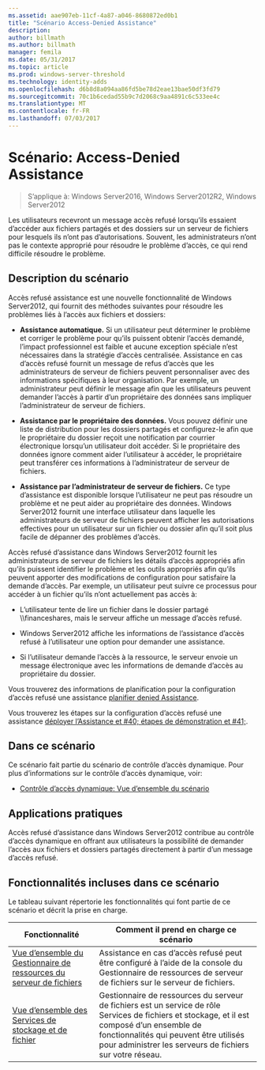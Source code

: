 ```yaml
---
ms.assetid: aae907eb-11cf-4a87-a046-8680872ed0b1
title: "Scénario Access-Denied Assistance"
description: 
author: billmath
ms.author: billmath
manager: femila
ms.date: 05/31/2017
ms.topic: article
ms.prod: windows-server-threshold
ms.technology: identity-adds
ms.openlocfilehash: d6b8d8a094aa86fd5be78d2eae13bae50df3fd79
ms.sourcegitcommit: 70c1b6cedad55b9c7d2068c9aa4891c6c533ee4c
ms.translationtype: MT
ms.contentlocale: fr-FR
ms.lasthandoff: 07/03/2017
---
```

# <a name="scenario-access-denied-assistance"></a>Scénario: Access-Denied Assistance

>S’applique à: Windows Server2016, Windows Server2012R2, Windows Server2012

Les utilisateurs recevront un message accès refusé lorsqu’ils essaient d’accéder aux fichiers partagés et des dossiers sur un serveur de fichiers pour lesquels ils n’ont pas d’autorisations. Souvent, les administrateurs n’ont pas le contexte approprié pour résoudre le problème d’accès, ce qui rend difficile résoudre le problème.  
  
## <a name="scenario-description"></a>Description du scénario  
Accès refusé assistance est une nouvelle fonctionnalité de Windows Server2012, qui fournit des méthodes suivantes pour résoudre les problèmes liés à l’accès aux fichiers et dossiers:  
  
-   **Assistance automatique.** Si un utilisateur peut déterminer le problème et corriger le problème pour qu’ils puissent obtenir l’accès demandé, l’impact professionnel est faible et aucune exception spéciale n’est nécessaires dans la stratégie d’accès centralisée. Assistance en cas d’accès refusé fournit un message de refus d’accès que les administrateurs de serveur de fichiers peuvent personnaliser avec des informations spécifiques à leur organisation. Par exemple, un administrateur peut définir le message afin que les utilisateurs peuvent demander l’accès à partir d’un propriétaire des données sans impliquer l’administrateur de serveur de fichiers.  
  
-   **Assistance par le propriétaire des données.** Vous pouvez définir une liste de distribution pour les dossiers partagés et configurez-le afin que le propriétaire du dossier reçoit une notification par courrier électronique lorsqu’un utilisateur doit accéder. Si le propriétaire des données ignore comment aider l’utilisateur à accéder, le propriétaire peut transférer ces informations à l’administrateur de serveur de fichiers.  
  
-   **Assistance par l’administrateur de serveur de fichiers.** Ce type d’assistance est disponible lorsque l’utilisateur ne peut pas résoudre un problème et ne peut aider au propriétaire des données.  Windows Server2012 fournit une interface utilisateur dans laquelle les administrateurs de serveur de fichiers peuvent afficher les autorisations effectives pour un utilisateur sur un fichier ou dossier afin qu’il soit plus facile de dépanner des problèmes d’accès.  
  
Accès refusé d’assistance dans Windows Server2012 fournit les administrateurs de serveur de fichiers les détails d’accès appropriés afin qu’ils puissent identifier le problème et les outils appropriés afin qu’ils peuvent apporter des modifications de configuration pour satisfaire la demande d’accès. Par exemple, un utilisateur peut suivre ce processus pour accéder à un fichier qu’ils n’ont actuellement pas accès à:  
  
-   L’utilisateur tente de lire un fichier dans le dossier partagé \\\financeshares, mais le serveur affiche un message d’accès refusé.  
  
-    Windows Server2012 affiche les informations de l’assistance d’accès refusé à l’utilisateur une option pour demander une assistance.  
  
-   Si l’utilisateur demande l’accès à la ressource, le serveur envoie un message électronique avec les informations de demande d’accès au propriétaire du dossier.  
  
Vous trouverez des informations de planification pour la configuration d’accès refusé une assistance [planifier denied Assistance](assetId:///b169f0a4-8b97-4da8-ae4a-c8f1986d19e1).  
  
Vous trouverez les étapes sur la configuration d’accès refusé une assistance [déployer l’Assistance et #40; étapes de démonstration et #41;](Deploy-Access-Denied-Assistance--Demonstration-Steps-.md).  
  
## <a name="in-this-scenario"></a>Dans ce scénario  
Ce scénario fait partie du scénario de contrôle d’accès dynamique. Pour plus d’informations sur le contrôle d’accès dynamique, voir:  
  
-   [Contrôle d’accès dynamique: Vue d’ensemble du scénario](Dynamic-Access-Control--Scenario-Overview.md)  
  
## <a name="practical-applications"></a>Applications pratiques  
Accès refusé d’assistance dans Windows Server2012 contribue au contrôle d’accès dynamique en offrant aux utilisateurs la possibilité de demander l’accès aux fichiers et dossiers partagés directement à partir d’un message d’accès refusé.  
  
## <a name="BKMK_NEW"></a>Fonctionnalités incluses dans ce scénario  
Le tableau suivant répertorie les fonctionnalités qui font partie de ce scénario et décrit la prise en charge.  
  
|Fonctionnalité|Comment il prend en charge ce scénario|  
|-----------|---------------------------------|  
|[Vue d’ensemble du Gestionnaire de ressources du serveur de fichiers](https://technet.microsoft.com/library/hh831701.aspx)|Assistance en cas d’accès refusé peut être configuré à l’aide de la console du Gestionnaire de ressources de serveur de fichiers sur le serveur de fichiers.|  
|[Vue d’ensemble des Services de stockage et de fichier](https://technet.microsoft.com/library/hh831487.aspx)|Gestionnaire de ressources du serveur de fichiers est un service de rôle Services de fichiers et stockage, et il est composé d’un ensemble de fonctionnalités qui peuvent être utilisés pour administrer les serveurs de fichiers sur votre réseau.|  
  


